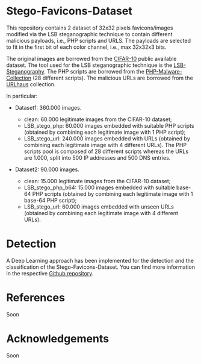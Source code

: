 # Stego-Favicons-Dataset

This repository contains 2 dataset of 32x32 pixels favicons/images modified via the LSB steganographic technique to contain different malicious payloads, i.e., PHP scripts and URLS. 
The payloads are selected to fit in the first bit of each color channel, i.e., max 32x32x3 bits.  
 

The original images are borrowed from the [CIFAR-10](https://www.cs.toronto.edu/~kriz/cifar.html) public available dataset.
The tool used for the LSB steganographic technique is the [LSB-Steganography](https://github.com/RobinDavid/LSB-Steganography).
The PHP scripts are borrowed from the [PHP-Malware-Collection](https://github.com/marcocesarato/PHP-Malware-Collection) (28 different scripts).
The malicious URLs are borrowed from the [URLhaus](https://urlhaus.abuse.ch) collection.


In particular:
- Dataset1: 360.000 images. 
	- clean: 60.000 legitimate images from the CIFAR-10 dataset;
	- LSB_stego_php: 60.000 images embedded with suitable PHP scripts (obtained by combining each legitimate image with 1 PHP script);
	- LSB_stego_url: 240.000 images embedded with URLs (obtained by combining each legitimate image with 4 different URLs).
The PHP scripts pool is composed of 28 different scripts whereas the URLs are 1.000, split into 500 IP addresses and 500 DNS entries.

- Dataset2: 90.000 images.
	- clean: 15.000 legitimate images from the CIFAR-10 dataset;
	- LSB_stego_php_b64: 15.000 images embedded with suitable base-64 PHP scripts (obtained by combining each legitimate image with 1 base-64 PHP script);
	- LSB_stego_url: 60.000 images embedded with unseen URLs (obtained by combining each legitimate image with 4 different URLs).

# Detection
A Deep Learning approach has been implemented for the detection and the classification of the Stego-Favicons-Dataset. You can find more information in the respective [Github repository](https://github.com/massimo-guarascio/FaviconStegoDetection).

# References
Soon

# Acknowledgements 
Soon
